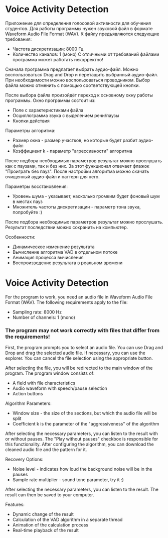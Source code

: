 # Voice Activity Detection 

Приложение для определения голосовой активности для обучения студентов. 
Для работы программы нужен звуковой файл в формате Waveform Audio File Format (WAV). К файлу предъявляются следующие требования:
- Частота дискретизации: 8000 Гц
- Количество каналов: 1 (моно)
С отличными от требований файлами программа может работать некорректно!

Сначала программа предлагает выбрать аудио-файл. Можно воспользоваться Drag and Drop и перетащить выбранный аудио-файл. При необходимости можно воспользоваться проводником. Выбор файла можно отменить с помощью соответствующей кнопки.

После выбора файла произойдёт переход к основному окну работы программы. 
Окно программы состоит из: 
- Поле с характеристиками файла
- Осциллограмма звука с выделением речи/паузы
- Кнопки действия

Параметры алгоритма: 
- Размер окна - размер участков, но которые будет разбит аудио-файл
- Коэффициент k - параметр "агрессивности" алгоритма

После подбора необходимых параметров результат можно прослушать как с паузами, так и без них. За этот функционал отвечает флажок "Проиграть без пауз". После настройки алгоритма можно скачать очищенный аудио-файл и паттерн для него.

Параметры восстановления:
- Уровень шума - указывает, насколько громким будет фоновый шум в местах пауз
- Множитель частоты дискретизации - параметр тона звука, попробуйте :)

После подбора необходимых параметров результат можно прослушать. Результат последствии можно сохранить на компьютер.

Особенности: 
- Динамическое изменение результата
- Вычисление алгоритма VAD в отдельном потоке
- Анимация процесса вычисления
- Воспроизведение результата в реальном времени


# Voice Activity Detection 

For the program to work, you need an audio file in Waveform Audio File Format (WAV). The following requirements apply to the file:
- Sampling rate: 8000 Hz
- Number of channels: 1 (mono)
### The program may not work correctly with files that differ from the requirements!
First, the program prompts you to select an audio file. You can use Drag and Drop and drag the selected audio file. If necessary, you can use the explorer. You can cancel the file selection using the appropriate button.

After selecting the file, you will be redirected to the main window of the program. The program window consists of:
- A field with file characteristics
- Audio waveform with speech/pause selection
- Action buttons

Algorithm Parameters:
- Window size - the size of the sections, but which the audio file will be split
- Coefficient k is the parameter of the "aggressiveness" of the algorithm

After selecting the necessary parameters, you can listen to the result with or without pauses. The "Play without pauses" checkbox is responsible for this functionality. After configuring the algorithm, you can download the cleaned audio file and the pattern for it.

Recovery Options:
- Noise level - indicates how loud the background noise will be in the pauses
- Sample rate multiplier - sound tone parameter, try it :)

After selecting the necessary parameters, you can listen to the result. The result can then be saved to your computer.

Features:
- Dynamic change of the result
- Calculation of the VAD algorithm in a separate thread
- Animation of the calculation process
- Real-time playback of the result




